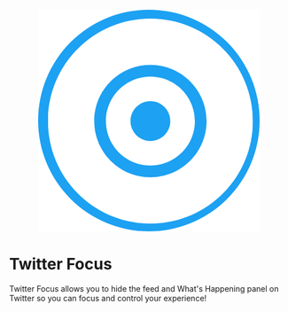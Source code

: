 <p align="center">
  <a href="" title="Twitter Focus"><img width=400 height=400 src="src/icon.png" /></a>
</p>

# Twitter Focus

Twitter Focus allows you to hide the feed and What's Happening panel on Twitter so you can focus and control your experience!

